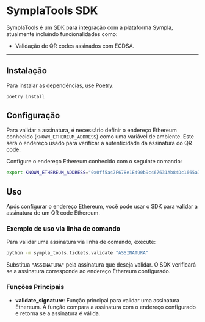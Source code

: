 # SymplaTools SDK

SymplaTools é um SDK para integração com a plataforma Sympla, atualmente incluindo funcionalidades como:

* Validação de QR codes assinados com ECDSA.

---

## Instalação

Para instalar as dependências, use [Poetry](https://python-poetry.org/):

```bash
poetry install
```

## Configuração

Para validar a assinatura, é necessário definir o endereço Ethereum conhecido (`KNOWN_ETHEREUM_ADDRESS`) como uma variável de ambiente. Este será o endereço usado para verificar a autenticidade da assinatura do QR code.

Configure o endereço Ethereum conhecido com o seguinte comando:

```bash
export KNOWN_ETHEREUM_ADDRESS="0x0ff5a47F678e1E490b9c467631Ab84Dc1665a7eA"
```

## Uso

Após configurar o endereço Ethereum, você pode usar o SDK para validar a assinatura de um QR code Ethereum.

### Exemplo de uso via linha de comando

Para validar uma assinatura via linha de comando, execute:

```bash
python -m sympla_tools.tickets.validate "ASSINATURA"
```

Substitua `"ASSINATURA"` pela assinatura que deseja validar. O SDK verificará se a assinatura corresponde ao endereço Ethereum configurado.

### Funções Principais

- **validate_signature**: Função principal para validar uma assinatura Ethereum. A função compara a assinatura com o endereço configurado e retorna se a assinatura é válida.

